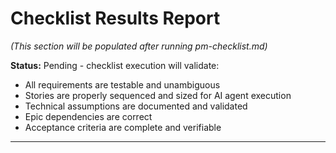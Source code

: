 # Checklist Results Report

_(This section will be populated after running pm-checklist.md)_

**Status:** Pending - checklist execution will validate:
- All requirements are testable and unambiguous
- Stories are properly sequenced and sized for AI agent execution
- Technical assumptions are documented and validated
- Epic dependencies are correct
- Acceptance criteria are complete and verifiable

---
